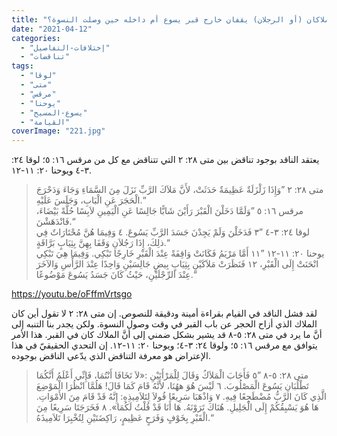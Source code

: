 ```yaml
---
title: "الإعتراض ٢٢١، هل كان الملاكان (أو الرجلان) يقفان خارج قبر يسوع أم داخله حين وصلت النسوة؟"
date: "2021-04-12"
categories: 
  - "إختلافات-التفاصيل"
  - "تناقضات"
tags: 
  - "لوقا"
  - "متى"
  - "مرقس"
  - "يوحنا"
  - "يسوع-المسيح"
  - "القيامة"
coverImage: "221.jpg"
---
```


يعتقد الناقد بوجود تناقض بين متى ٢٨: ٢ التي تتناقض مع كل من مرقس ١٦: ٥؛ لوقا ٢٤: ٣-٤ ويوحنا ٢٠: ١١-١٢.

> متى ٢٨: ٢ ”وَإِذَا زَلْزَلَةٌ عَظِيمَةٌ حَدَثَتْ، لأَنَّ مَلاَكَ الرَّبِّ نَزَلَ مِنَ السَّمَاءِ وَجَاءَ وَدَحْرَجَ الْحَجَرَ عَنِ الْبَابِ، وَجَلَسَ عَلَيْهِ.“  
> مرقس ١٦: ٥ ”وَلَمَّا دَخَلْنَ الْقَبْرَ رَأَيْنَ شَابًّا جَالِسًا عَنِ الْيَمِينِ لاَبِسًا حُلَّةً بَيْضَاءَ، فَانْدَهَشْنَ.“  
> لوقا ٢٤: ٣-٤ ”٣ فَدَخَلْنَ وَلَمْ يَجِدْنَ جَسَدَ الرَّبِّ يَسُوعَ. ٤ وَفِيمَا هُنَّ مُحْتَارَاتٌ فِي ذلِكَ، إِذَا رَجُلاَنِ وَقَفَا بِهِنَّ بِثِيَابٍ بَرَّاقَةٍ.“  
> يوحنا ٢٠: ١١-١٢ ”١١ أَمَّا مَرْيَمُ فَكَانَتْ وَاقِفَةً عِنْدَ الْقَبْرِ خَارِجًا تَبْكِي. وَفِيمَا هِيَ تَبْكِي انْحَنَتْ إِلَى الْقَبْرِ، ١٢ فَنَظَرَتْ مَلاَكَيْنِ بِثِيَابٍ بِيضٍ جَالِسَيْنِ وَاحِدًا عِنْدَ الرَّأْسِ وَالآخَرَ عِنْدَ الرِّجْلَيْنِ، حَيْثُ كَانَ جَسَدُ يَسُوعَ مَوْضُوعًا.“

https://youtu.be/oFffmVrtsgo

لقد فشل الناقد في القيام بقراءة أمينة ودقيقة للنصوص. إن متى ٢٨: ٢ لا تقول أين كان الملاك الذي أزاح الحجر عن باب القبر في وقت وصول النسوة. ولكن يجدر بنا التنبه إلى أنَّ ما يرد في متى ٢٨: ٥-٨ قد يشير بشكل ضمني إلى أنَّ الملاك كان في القبر. هذا الأمر يتوافق مع مرقس ١٦: ٥؛ ولوقا ٢٤: ٣-٤؛ ويوحنا ٢٠: ١١-١٢. إن التحدي الحقيقيّ في هذا الإعتراض هو معرفة التناقض الذي يدّعي الناقض بوجوده.

> متى ٢٨: ٥-٨ ”٥ فَأَجَابَ الْمَلاَكُ وَقَالَ لِلْمَرْأَتَيْنِ :«لاَ تَخَافَا أَنْتُمَا، فَإِنِّي أَعْلَمُ أَنَّكُمَا تَطْلُبَانِ يَسُوعَ الْمَصْلُوبَ. ٦ لَيْسَ هُوَ ههُنَا، لأَنَّهُ قَامَ كَمَا قَالَ! هَلُمَّا انْظُرَا الْمَوْضِعَ الَّذِي كَانَ الرَّبُّ مُضْطَجِعًا فِيهِ. ٧ وَاذْهَبَا سَرِيعًا قُولاَ لِتَلاَمِيذِهِ: إِنَّهُ قَدْ قَامَ مِنَ الأَمْوَاتِ. هَا هُوَ يَسْبِقُكُمْ إِلَى الْجَلِيلِ. هُنَاكَ تَرَوْنَهُ. هَا أَنَا قَدْ قُلْتُ لَكُمَا». ٨ فَخَرَجَتَا سَرِيعًا مِنَ الْقَبْرِ بِخَوْفٍ وَفَرَحٍ عَظِيمٍ، رَاكِضَتَيْنِ لِتُخْبِرَا تَلاَمِيذَهُ.“
